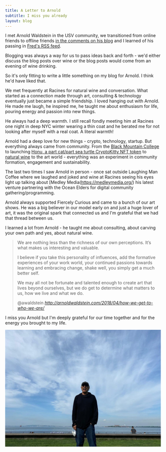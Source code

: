 ```yaml
---
title: A Letter to Arnold
subtitle: I miss you already
layout: blog
---
```


I met Arnold Waldstein in the USV community, we transitioned from online friends to offline friends [in the comments on his blog](http://arnoldwaldstein.com/2014/02/inspiration-is-for-amateurs-the-rest-of-us-just-show-up-and-get-to-work/#comment-1307091198) and I learned of his passing in [Fred's RSS feed](https://avc.com/2020/11/we-will-miss-you-arnold/).

Blogging was always a way for us to pass ideas back and forth - we'd either discuss the blog posts over wine or the blog posts would come from an evening of wine drinking.

So it's only fitting to write a little something on my blog for Arnold. I think he'd have liked that.

We met frequently at Racines for natural wine and conversation. What started as a connection made through art, consulting & technology eventually just became a simple friendship. I loved hanging out with Arnold. He made me laugh, he inspired me, he taught me about enthusiasm for life, pouring energy and passion into new things.

He always had a deep warmth. I still recall fondly meeting him at Racines one night in deep NYC winter wearing a thin coat and he berated me for not looking after myself with a real coat. A literal warmth!

Arnold had a deep love for new things - crypto, technology, startup. But everything always came from community. From the [Black Mountain College](http://arnoldwaldstein.com/2017/09/black-mountain-college-a-visionary-paradigm-of-learning/) to launching [Honu, a part cat/part sea turtle CryptoKitty NFT token](http://arnoldwaldstein.com/2018/11/revisiting-honu-cryptokitty-experiment-platforming-social-good/) to [natural wine](http://arnoldwaldstein.com/2014/04/stephane-tissot-racines-the-jura-new-york-natural-wine-and-me/) to the art world - everything was an experiment in community formation, engagement and sustainability.

The last two times I saw Arnold in person - once sat outside Laughing Man Coffee where we laughed and joked and wine at Racines seeing his eyes light up talking about [Medley Media(https://medleymedia.org/) his latest venture partnering with the Ocean Elders for digital community gathering/programming. 

Arnold always supported Fiercely Curious and came to a bunch of our art shows. He was a big believer in our model early on and just a huge lover of art, it was the original spark that connected us and I'm grateful that we had that thread between us.

I learned a lot from Arnold - he taught me about consulting, about carving your own path and yes, about natural wine.

<blockquote class="quoteback" darkmode="" data-title="How%20we%20get%20to%20who%20we%20are" data-author="@awaldstein" cite="http://arnoldwaldstein.com/2018/04/how-we-get-to-who-we-are/">
<p>We are nothing less than the richness of our own perceptions. It’s what makes us interesting and valuable.</p>
<p>I believe if you take this personality of influences, add the formative experiences of your work world, your continued passions towards learning and embracing change, shake well, you simply get a much better self.</p>
<p>We may all not be fortunate and talented enough to create art that lives beyond ourselves, but we do get to determine what matters to us, how we live and what we do.</p>
<footer>@awaldstein <cite><a href="http://arnoldwaldstein.com/2018/04/how-we-get-to-who-we-are/">http://arnoldwaldstein.com/2018/04/how-we-get-to-who-we-are/</a></cite></footer>
</blockquote>
<script note="" src="https://cdn.jsdelivr.net/gh/Blogger-Peer-Review/quotebacks@1/quoteback.js"></script>

I miss you Arnold but I'm deeply grateful for our time together and for the energy you brought to my life.

![](/images/arnold.jpg)



